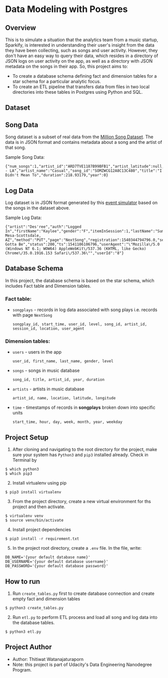 # Data Modeling with Postgres

## **Overview**
This is to simulate a situation that the analytics team from a music startup, Sparkify, is interested in understanding their user's insight from the data they have been collecting, such as songs and user activity.
However, they don't have an easy way to query their data, which resides in a directory of JSON logs on user activity on the app, as well as a directory with JSON metadata on the songs in their app.
So, this project aims to:
- To create a database schema defining fact and dimension tables for a star schema for a particular analytic focus.
- To create an ETL pipeline that transfers data from files in two local directories into these tables in Postgres using Python and SQL.

## **Dataset**

## **Song Data**
Song dataset is a subset of real data from the [Million Song Dataset](http://millionsongdataset.com/). The data is in JSON format and contains metadata about a song and the artist of that song.

Sample Song Data:
```
{"num_songs":1,"artist_id":"ARD7TVE1187B99BFB1","artist_latitude":null,"artist_longitude":null,"artist_location":"California - LA","artist_name":"Casual","song_id":"SOMZWCG12A8C13C480","title":"I Didn't Mean To","duration":218.93179,"year":0}
```
## **Log Data**
Log dataset is in JSON format generated by this [event simulator](https://github.com/Interana/eventsim) based on the songs in the dataset above.

Sample Log Data:
```
{"artist":"Des'ree","auth":"Logged In","firstName":"Kaylee","gender":"F","itemInSession":1,"lastName":"Summers","length":246.30812,"level":"free","location":"Phoenix-Mesa-Scottsdale, AZ","method":"PUT","page":"NextSong","registration":1540344794796.0,"sessionId":139,"song":"You Gotta Be","status":200,"ts":1541106106796,"userAgent":"\"Mozilla\/5.0 (Windows NT 6.1; WOW64) AppleWebKit\/537.36 (KHTML, like Gecko) Chrome\/35.0.1916.153 Safari\/537.36\"","userId":"8"}
```

## **Database Schema**
In this project, the database schema is based on the star schema, which includes Fact table and Dimension tables.
### Fact table:
- `songplays` - records in log data associated with song plays i.e. records with page `NextSong`
  
  ```
  songplay_id, start_time, user_id, level, song_id, artist_id, session_id, location, user_agent
  ```
  

### Dimension tables:
- `users` - users in the app

  ```
  user_id, first_name, last_name, gender, level
  ```
  
- `songs` - songs in music database
  
  ```
  song_id, title, artist_id, year, duration
  ```
  
- `artists` - artists in music database
  
  ```
  artist_id, name, location, latitude, longitude
  ```
  
- `time` - timestamps of records in <strong>songplays</strong> broken down into specific units
  
  ```
  start_time, hour, day, week, month, year, weekday
  ```
  
## **Project Setup**
1. After cloning and navigating to the root directory for the project, make sure your system has `Python3` and `pip3` installed already. Check in Terminal by
```
$ which python3
$ which pip3
```
2. Install virtualenv using pip
```
$ pip3 install virtualenv
```
3. From the project directory, create a new virtual environment for ths project and then activate.
```
$ virtualenv venv
$ source venv/bin/activate
```
4. Install project dependencies
```
$ pip3 install -r requirement.txt
```
5. In the project root directory, create a `.env` file. In the file, write:
```
DB_NAME='{your default database name}'
DB_USERNAME='{your default database username}'
DB_PASSWORD='{your default database password}'
```

## **How to run**
1. Run `create_tables.py` first to create database connection and create empty fact and dimension tables
```
$ python3 create_tables.py
```
2. Run `etl.py` to perform ETL process and load all song and log data into the database tables.
```
$ python3 etl.py
```

## **Project Author**
- Author: Thitiwat Watanajaturaporn
- Note: this project is part of Udacity's Data Engineering Nanodegree Program.
